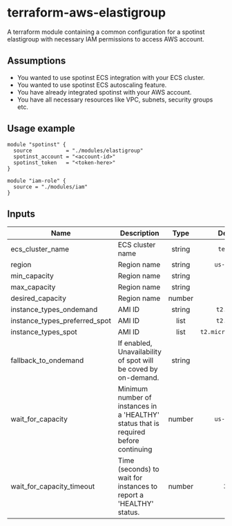 # terraform-aws-elastigroup

A terraform module containing a common configuration for a spotinst elastigroup  with necessary IAM permissions to access AWS account.

## Assumptions

* You wanted to use spotinst ECS integration with your ECS cluster.
* You wanted to use spotinst ECS autoscaling feature.
* You have already integrated spotinst with your AWS account.
* You have all necessary resources like VPC, subnets, security groups etc. 

## Usage example

```hcl
module "spotinst" {
  source           = "./modules/elastigroup"
  spotinst_account = "<account-id>"
  spotinst_token   = "<token-here>"
}

module "iam-role" {
  source = "./modules/iam"
}
```

## Inputs

| Name | Description | Type | Default | Required |
|------|-------------|:----:|:-----:|:-----:|
| ecs_cluster_name | ECS cluster name | string | `testing` | yes |
| region | Region name | string | `us-east-1` | yes |
| min_capacity | Region name | string | 0 | yes |
| max_capacity | Region name | string | 5 | yes |
| desired_capacity | Region name | number | 1 | yes |
| instance_types_ondemand | AMI ID | string | `t2.micro` | yes |
| instance_types_preferred_spot | AMI ID | list | `t2.micro` | yes |
| instance_types_spot | AMI ID | list | `t2.micro,t3.micro` | yes |
| fallback_to_ondemand | If enabled, Unavailability of spot will be coved by on-demand. | string | `yes` | yes |
| wait_for_capacity | Minimum number of instances in a 'HEALTHY' status that is required before continuing | number | `us-east-1` | yes |
| wait_for_capacity_timeout | Time (seconds) to wait for instances to report a 'HEALTHY' status. | number | 300 | yes |
